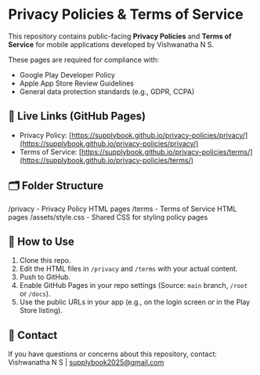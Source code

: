 # Privacy Policies & Terms of Service

This repository contains public-facing **Privacy Policies** and **Terms of Service** for mobile applications developed by Vishwanatha N S.

These pages are required for compliance with:
- Google Play Developer Policy
- Apple App Store Review Guidelines
- General data protection standards (e.g., GDPR, CCPA)

## 🔗 Live Links (GitHub Pages)

- Privacy Policy: [https://supplybook.github.io/privacy-policies/privacy/](https://supplybook.github.io/privacy-policies/privacy/)
- Terms of Service: [https://supplybook.github.io/privacy-policies/terms/](https://supplybook.github.io/privacy-policies/terms/)

## 🗂 Folder Structure

/privacy - Privacy Policy HTML pages
/terms - Terms of Service HTML pages
/assets/style.css - Shared CSS for styling policy pages


## 📜 How to Use

1. Clone this repo.
2. Edit the HTML files in `/privacy` and `/terms` with your actual content.
3. Push to GitHub.
4. Enable GitHub Pages in your repo settings (Source: `main` branch, `/root` or `/docs`).
5. Use the public URLs in your app (e.g., on the login screen or in the Play Store listing).

## 📧 Contact

If you have questions or concerns about this repository, contact:  Vishwanatha N S | supplybook2025@gmail.com
